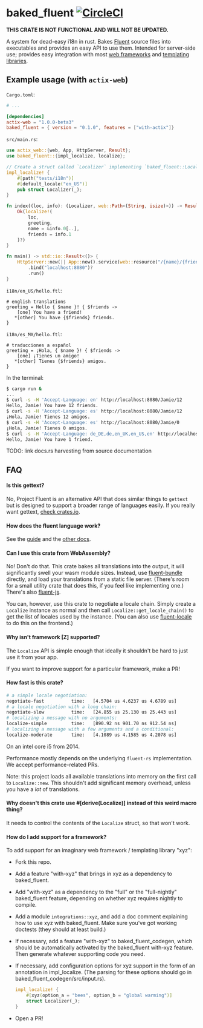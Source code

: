# baked_fluent [![CircleCI](https://circleci.com/gh/kazimuth/baked_fluent.svg?style=svg)](https://circleci.com/gh/kazimuth/baked_fluent)

**THIS CRATE IS NOT FUNCTIONAL AND WILL NOT BE UPDATED.**

A system for dead-easy i18n in rust. Bakes [Fluent](https://projectfluent.org) source files into executables and provides an easy API to use them. Intended for server-side use; provides easy integration with most [web frameworks](#web-frameworks) and [templating libraries](#templating-libraries).

## Example usage (with `actix-web`)

`Cargo.toml`:

```toml
# ...

[dependencies]
actix-web = "1.0.0-beta3"
baked_fluent = { version = "0.1.0", features = ["with-actix"]}
```

`src/main.rs`:

```rust
use actix_web::{web, App, HttpServer, Result};
use baked_fluent::{impl_localize, localize};

// Create a struct called `Localizer` implementing `baked_fluent::Localize`
impl_localize! {
    #[path("tests/i18n")]
    #[default_locale("en_US")]
    pub struct Localizer(_);
}

fn index((loc, info): (Localizer, web::Path<(String, isize)>)) -> Result<String> {
    Ok(localize!(
        loc,
        greeting,
        name = &info.0[..],
        friends = info.1
    )?)
}

fn main() -> std::io::Result<()> {
    HttpServer::new(|| App::new().service(web::resource("/{name}/{friend_count}/").to(index)))
        .bind("localhost:8080")?
        .run()
}
```

`i18n/en_US/hello.ftl`:

```ftl
# english translations
greeting = Hello { $name }! { $friends ->
    [one] You have a friend!
   *[other] You have {$friends} friends.
}
```

`i18n/es_MX/hello.ftl`:

```ftl
# traducciones a español
greeting = ¡Hola, { $name }! { $friends ->
    [one] ¡Tienes un amigo!
   *[other] Tienes {$friends} amigos.
}
```

In the terminal:

```sh
$ cargo run &
...
$ curl -s -H 'Accept-Language: en' http://localhost:8080/Jamie/12
Hello, Jamie! You have 12 friends.
$ curl -s -H 'Accept-Language: es' http://localhost:8080/Jamie/12
¡Hola, Jamie! Tienes 12 amigos.
$ curl -s -H 'Accept-Language: es' http://localhost:8080/Jamie/0
¡Hola, Jamie! Tienes 0 amigos.
$ curl -s -H 'Accept-Language: de_DE,de,en_UK,en_US,en' http://localhost:8080/Jamie/1
Hello, Jamie! You have 1 friend.
```

TODO: link docs.rs harvesting from source documentation

## FAQ

#### Is this gettext?

No, Project Fluent is an alternative API that does similar things to `gettext` but is designed to support a broader range of languages easily. If you really want gettext, [check crates.io](https://crates.io/search?q=gettext).

#### How does the fluent language work?

See the [guide](https://projectfluent.org/fluent/guide/) and the [other docs](https://github.com/projectfluent/fluent/wiki).

#### Can I use this crate from WebAssembly?

No! Don't do that. This crate bakes all translations into the output, it will significantly swell your wasm module sizes. Instead, use [fluent-bundle](https://crates.io/crates/fluent-locale) directly, and load your translations from a static file server. (There's room for a small utility crate that does this, if you feel like implementing one.) There's also [fluent-js](https://github.com/projectfluent/fluent.js).

You can, however, use this crate to negotiate a locale chain. Simply create a `Localize` instance as normal and then call `Localize::get_locale_chain()` to get the list of locales used by the instance. (You can also use [fluent-locale](https://crates.io/crates/fluent-locale) to do this on the frontend.)

#### Why isn't framework [Z] supported?

The `Localize` API is simple enough that ideally it shouldn't be hard to just use it from your app.

If you want to improve support for a particular framework, make a PR!

#### How fast is this crate?

```sh
# a simple locale negotiation:
negotiate-fast          time:   [4.5704 us 4.6237 us 4.6789 us]
# a locale negotiation with a long chain:
negotiate-slow          time:   [24.855 us 25.130 us 25.443 us]
# localizing a message with no arguments:
localize-simple         time:   [890.92 ns 901.70 ns 912.54 ns]
# localizing a message with a few arguments and a conditional:
localize-moderate       time:   [4.1089 us 4.1585 us 4.2078 us]
```

On an intel core i5 from 2014.

Performance mostly depends on the underlying `fluent-rs` implementation.
We accept performance-related PRs.

Note: this project loads all available translations into memory on the first call to `Localize::new`. This shouldn't add significant memory overhead, unless you have a _lot_ of translations.

#### Why doesn't this crate use #[derive(Localize)] instead of this weird macro thing?

It needs to control the contents of the `Localize` struct, so that won't work.

#### How do I add support for a framework?

To add support for an imaginary web framework / templating library "xyz":

- Fork this repo.
- Add a feature "with-xyz" that brings in xyz as a dependency to baked_fluent.
- Add "with-xyz" as a dependency to the "full" or the "full-nightly" baked_fluent feature, depending on
  whether xyz requires nightly to compile.
- Add a module `integrations::xyz`, and add a doc comment explaining how to use xyz with baked_fluent.
  Make sure you've got working doctests (they should at least build.)
- If necessary, add a feature "with-xyz" to baked_fluent_codegen, which should be automatically activated by the
  baked_fluent with-xyz feature. Then generate whatever supporting code you need.
- If necessary, add configuration options for xyz support in the form of an annotation in impl_localize.
  (The parsing for these options should go in baked_fluent_codegen/src/input.rs).

  ```rust
  impl_localize! {
      #[xyz(option_a = "bees", option_b = "global warming")]
      struct Localizer(_);
  }
  ```

- Open a PR!

